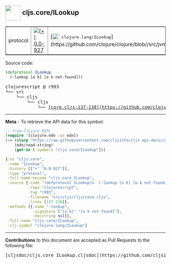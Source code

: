 ## <img width="48px" valign="middle" src="http://i.imgur.com/Hi20huC.png"> cljs.core/ILookup

 <table border="1">
<tr>

<td>protocol</td>
<td><a href="https://github.com/cljsinfo/cljs-api-docs/tree/0.0-927"><img valign="middle" alt="[+] 0.0-927" src="https://img.shields.io/badge/+-0.0--927-lightgrey.svg"></a> </td>
<td>
[<img height="24px" valign="middle" src="http://i.imgur.com/1GjPKvB.png"> <samp>clojure.lang/ILookup</samp>](https://github.com/clojure/clojure/blob//src/jvm/clojure/lang/ILookup.java)
</td>
</tr>
</table>






Source code:

```clj
(defprotocol ILookup
  (-lookup [o k] [o k not-found]))
```

 <pre>
clojurescript @ r993
└── src
    └── cljs
        └── cljs
            └── <ins>[core.cljs:137-138](https://github.com/clojure/clojurescript/blob/r993/src/cljs/cljs/core.cljs#L137-L138)</ins>
</pre>


---

__Meta__ - To retrieve the API data for this symbol:

```clj
;; from Clojure REPL
(require '[clojure.edn :as edn])
(-> (slurp "https://raw.githubusercontent.com/cljsinfo/cljs-api-docs/catalog/cljs-api.edn")
    (edn/read-string)
    (get-in [:symbols "cljs.core/ILookup"]))
```

```clj
{:ns "cljs.core",
 :name "ILookup",
 :history [["+" "0.0-927"]],
 :type "protocol",
 :full-name-encode "cljs.core_ILookup",
 :source {:code "(defprotocol ILookup\n  (-lookup [o k] [o k not-found]))",
          :repo "clojurescript",
          :tag "r993",
          :filename "src/cljs/cljs/core.cljs",
          :lines [137 138]},
 :methods [{:name "-lookup",
            :signature ["[o k]" "[o k not-found]"],
            :docstring nil}],
 :full-name "cljs.core/ILookup",
 :clj-symbol "clojure.lang/ILookup"}

```

---

__Contributions__ to this document are accepted as Pull Requests to the following file:

 <pre>
[cljsdoc/cljs.core_ILookup.cljsdoc](https://github.com/cljsinfo/cljs-api-docs/blob/master/cljsdoc/cljs.core_ILookup.cljsdoc)
</pre>

